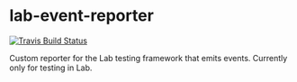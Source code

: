 # lab-event-reporter

[![Travis Build Status](https://img.shields.io/travis/iceddev/lab-event-reporter/master.svg?label=travis&style=flat-square)](https://travis-ci.org/iceddev/lab-event-reporter)

Custom reporter for the Lab testing framework that emits events. Currently only for testing in Lab.
